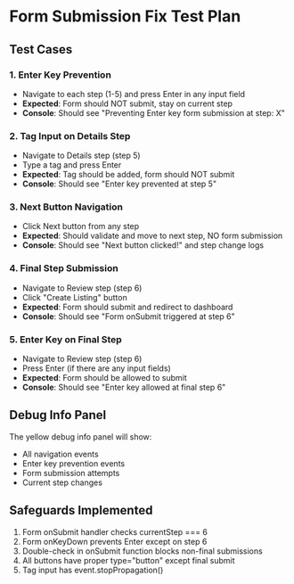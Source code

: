 # Form Submission Fix Test Plan

## Test Cases

### 1. Enter Key Prevention
- Navigate to each step (1-5) and press Enter in any input field
- **Expected**: Form should NOT submit, stay on current step
- **Console**: Should see "Preventing Enter key form submission at step: X"

### 2. Tag Input on Details Step
- Navigate to Details step (step 5)
- Type a tag and press Enter
- **Expected**: Tag should be added, form should NOT submit
- **Console**: Should see "Enter key prevented at step 5"

### 3. Next Button Navigation
- Click Next button from any step
- **Expected**: Should validate and move to next step, NO form submission
- **Console**: Should see "Next button clicked!" and step change logs

### 4. Final Step Submission
- Navigate to Review step (step 6)
- Click "Create Listing" button
- **Expected**: Form should submit and redirect to dashboard
- **Console**: Should see "Form onSubmit triggered at step 6"

### 5. Enter Key on Final Step
- Navigate to Review step (step 6)
- Press Enter (if there are any input fields)
- **Expected**: Form should be allowed to submit
- **Console**: Should see "Enter key allowed at final step 6"

## Debug Info Panel
The yellow debug info panel will show:
- All navigation events
- Enter key prevention events
- Form submission attempts
- Current step changes

## Safeguards Implemented
1. Form onSubmit handler checks currentStep === 6
2. Form onKeyDown prevents Enter except on step 6
3. Double-check in onSubmit function blocks non-final submissions
4. All buttons have proper type="button" except final submit
5. Tag input has event.stopPropagation()